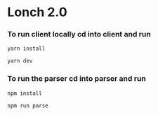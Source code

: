 # Lonch 2.0

### To run client locally cd into client and run

```yarn install```

```yarn dev```

### To run the parser cd into parser and run

```npm install```

```npm run parse```
